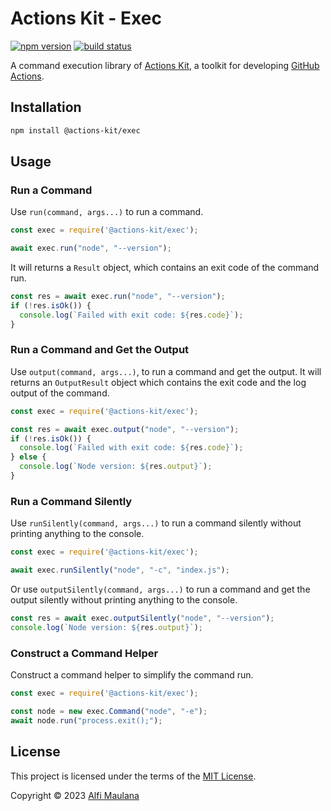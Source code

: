 # Actions Kit - Exec

[![npm version](https://img.shields.io/npm/v/@actions-kit/exec)](https://www.npmjs.com/package/@actions-kit/exec)
[![build status](https://img.shields.io/github/actions/workflow/status/threeal/actions-kit/build.yml?branch=exec@latest)](https://github.com/threeal/actions-kit/actions/workflows/build.yml?query=branch%3Aexec%40latest)

A command execution library of [Actions Kit](https://github.com/threeal/actions-kit), a toolkit for developing [GitHub Actions](https://github.com/features/actions).

## Installation

```sh
npm install @actions-kit/exec
```

## Usage

### Run a Command

Use `run(command, args...)` to run a command.

```js
const exec = require('@actions-kit/exec');

await exec.run("node", "--version");
```

It will returns a `Result` object, which contains an exit code of the command run.
```js
const res = await exec.run("node", "--version");
if (!res.isOk()) {
  console.log(`Failed with exit code: ${res.code}`);
}
```

### Run a Command and Get the Output

Use `output(command, args...)`, to run a command and get the output. It will returns an `OutputResult` object which contains the exit code and the log output of the command.
```js
const exec = require('@actions-kit/exec');

const res = await exec.output("node", "--version");
if (!res.isOk()) {
  console.log(`Failed with exit code: ${res.code}`);
} else {
  console.log(`Node version: ${res.output}`);
}
```

### Run a Command Silently

Use `runSilently(command, args...)` to run a command silently without printing anything to the console.
```js
const exec = require('@actions-kit/exec');

await exec.runSilently("node", "-c", "index.js");
```

Or use `outputSilently(command, args...)` to run a command and get the output silently without printing anything to the console.
```js
const res = await exec.outputSilently("node", "--version");
console.log(`Node version: ${res.output}`);
```

### Construct a Command Helper

Construct a command helper to simplify the command run.
```js
const exec = require('@actions-kit/exec');

const node = new exec.Command("node", "-e");
await node.run("process.exit();");
```

## License

This project is licensed under the terms of the [MIT License](./LICENSE).

Copyright © 2023 [Alfi Maulana](https://github.com/threeal)
